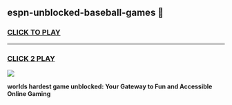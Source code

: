 
## espn-unblocked-baseball-games 👋
<h3>
<a href="https://premium.freeplayer.one?title=espn-unblocked-baseball-games&ref=14F">CLICK TO PLAY</a></h3>
<hr>

<h3>
<a href="https://premium.freeplayer.one?title=espn-unblocked-baseball-games&ref=14F">CLICK 2 PLAY</a>
  
</h3>

<a href="https://premium.freeplayer.one?title=espn-unblocked-baseball-games&ref=12F/"><img src="https://clearcache.store/games.png"></a>


**worlds hardest game unblocked: Your Gateway to Fun and Accessible Online Gaming**
